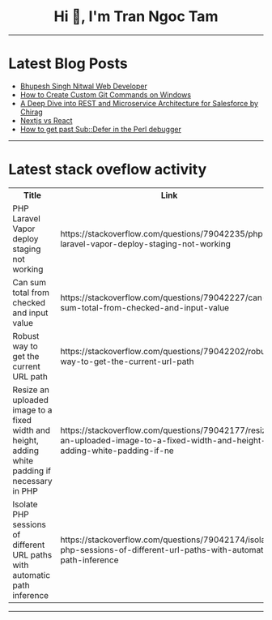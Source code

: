 <h1 align="center">Hi 👋, I'm Tran Ngoc Tam</h1>

---

# Latest Blog Posts 
<!-- BLOG-POST-LIST:START -->
- [Bhupesh Singh Nitwal Web Developer](https://dev.to/bhupesh_singhnitwal_d34c/bhupesh-singh-nitwal-web-developer-3ofg)
- [How to Create Custom Git Commands on Windows](https://dev.to/dmitry-koleev/how-to-create-a-custom-git-commands-on-windows-4e93)
- [A Deep Dive into REST and Microservice Architecture for Salesforce by Chirag](https://dev.to/mariliatirachi62/a-deep-dive-into-rest-and-microservice-architecture-for-salesforce-by-chirag-24jb)
- [Nextjs vs React](https://dev.to/turingvangisms/nextjs-vs-react-4035)
- [How to get past Sub::Defer in the Perl debugger](https://dev.to/zaphoddont/how-to-get-past-subdefer-in-the-perl-debugger-39g7)
<!-- BLOG-POST-LIST:END -->

---

# Latest stack oveflow activity
<table>
  <tr><th>Title</th><th>Link</th></tr>
  <!-- STACKOVERFLOW:START --><tr><td>PHP Laravel Vapor deploy staging not working</td><td>https://stackoverflow.com/questions/79042235/php-laravel-vapor-deploy-staging-not-working</td></tr><tr><td>Can sum total from checked and input value</td><td>https://stackoverflow.com/questions/79042227/can-sum-total-from-checked-and-input-value</td></tr><tr><td>Robust way to get the current URL path</td><td>https://stackoverflow.com/questions/79042202/robust-way-to-get-the-current-url-path</td></tr><tr><td>Resize an uploaded image to a fixed width and height, adding white padding if necessary in PHP</td><td>https://stackoverflow.com/questions/79042177/resize-an-uploaded-image-to-a-fixed-width-and-height-adding-white-padding-if-ne</td></tr><tr><td>Isolate PHP sessions of different URL paths with automatic path inference</td><td>https://stackoverflow.com/questions/79042174/isolate-php-sessions-of-different-url-paths-with-automatic-path-inference</td></tr><!-- STACKOVERFLOW:END -->
</table>

---


